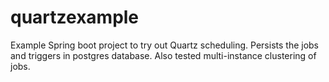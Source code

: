 # quartzexample

Example Spring boot project to try out Quartz scheduling. Persists the jobs and triggers in postgres database. Also tested multi-instance clustering of jobs. 
